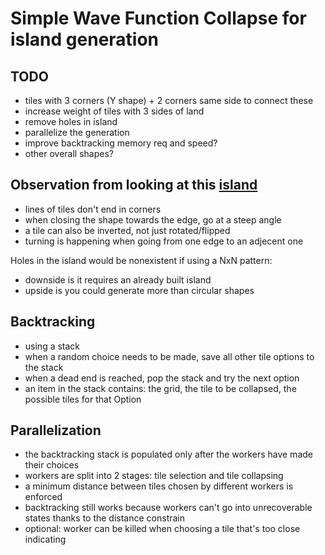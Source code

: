 # Simple Wave Function Collapse for island generation

## TODO
- tiles with 3 corners (Y shape) + 2 corners same side to connect these
- increase weight of tiles with 3 sides of land
- remove holes in island
- parallelize the generation
- improve backtracking memory req and speed?
- other overall shapes?

## Observation from looking at this [island](https://i.redd.it/uw9w6jiwjx231.png)

- lines of tiles don't end in corners
- when closing the shape towards the edge, go at a steep angle
- a tile can also be inverted, not just rotated/flipped
- turning is happening when going from one edge to an adjecent one

Holes in the island would be nonexistent if using a NxN pattern:
- downside is it requires an already built island
- upside is you could generate more than circular shapes

## Backtracking
- using a stack
- when a random choice needs to be made, save all other tile options to the stack
- when a dead end is reached, pop the stack and try the next option
- an item in the stack contains: the grid, the tile to be collapsed, the possible tiles for that Option

## Parallelization
- the backtracking stack is populated only after the workers have made their choices
- workers are split into 2 stages: tile selection and tile collapsing
- a minimum distance between tiles chosen by different workers is enforced
- backtracking still works because workers can't go into unrecoverable states thanks to the distance constrain
- optional: worker can be killed when choosing a tile that's too close indicating 
